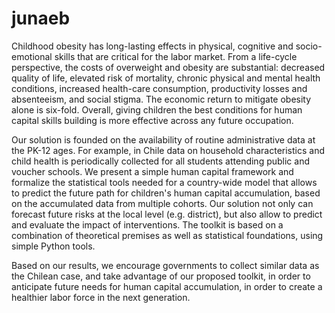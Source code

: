 # junaeb

Childhood obesity has long-lasting effects in physical, cognitive and socio-emotional skills that are critical for the labor market. From a life-cycle perspective, the costs of overweight and obesity are substantial: decreased quality of life, elevated risk of mortality, chronic physical and mental health conditions, increased health-care consumption, productivity losses and absenteeism, and social stigma. The economic return to mitigate obesity alone is six-fold. Overall, giving children the best conditions for human capital skills building is more effective across any future occupation.

Our solution is founded on the availability of routine administrative data at the PK-12 ages. For example, in Chile data on household characteristics and child health is periodically collected for all students attending public and voucher schools. We present a simple human capital framework and formalize the statistical tools needed for a country-wide model that allows to predict the future path for children's human capital accumulation, based on the accumulated data from multiple cohorts. Our solution not only can forecast future risks at the local level (e.g. district), but also allow to predict and evaluate the impact of interventions. The toolkit is based on a combination of theoretical premises as well as statistical foundations, using simple Python tools.

Based on our results, we encourage governments to collect similar data as the Chilean case, and take advantage of our proposed toolkit, in order to anticipate future needs for human capital accumulation, in order to create a healthier labor force in the next generation.